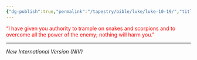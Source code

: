 ```yaml
---
{"dg-publish":true,"permalink":"/tapestry/bible/luke/luke-10-19/","title":"Luke 10:19","hide":true,"tags":["bible-verse","bible-verse"],"dgHomeLink":true,"dgShowLocalGraph":true,"dgEnableSearch":true}
---
```


<font color="#ff0000">“I have given you authority to trample on snakes and scorpions and to overcome all the power of the enemy; nothing will harm you.”</font>

---
*New International Version (NIV)*

